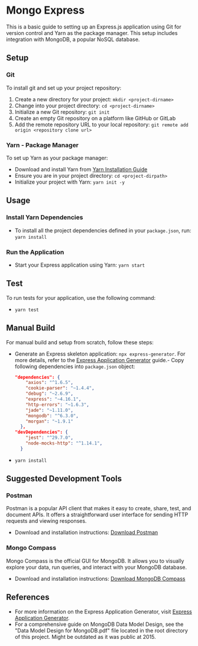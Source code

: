 # Mongo Express

This is a basic guide to setting up an Express.js application using Git for version control and Yarn as the package manager. This setup includes integration with MongoDB, a popular NoSQL database.

## Setup
### Git
To install git and set up your project repository:

1. Create a new directory for your project: `mkdir <project-dirname>`
2. Change into your project directory: `cd <project-dirname>`
3. Initialize a new Git repository: `git init`
4. Create an empty Git repository on a platform like GitHub or GitLab
5. Add the remote repository URL to your local repository: `git remote add origin <repository clone url>`

### Yarn - Package Manager
To set up Yarn as your package manager:

- Download and install Yarn from [Yarn Installation Guide](https://classic.yarnpkg.com/en/docs/install)
- Ensure you are in your project directory: `cd <project-dirpath>`
- Initialize your project with Yarn: `yarn init -y`

## Usage

### Install Yarn Dependencies
- To install all the project dependencies defined in your `package.json`, run: `yarn install`

### Run the Application
- Start your Express application using Yarn: `yarn start`

## Test
To run tests for your application, use the following command:
- `yarn test`

## Manual Build
For manual build and setup from scratch, follow these steps:

- Generate an Express skeleton application: `npx express-generator`. For more details, refer to the [Express Application Generator](https://expressjs.com/en/starter/generator.html) guide.- Copy following dependencies into `package.json` object:
  ```json
  "dependencies": {
      "axios": "^1.6.5",
      "cookie-parser": "~1.4.4",
      "debug": "~2.6.9",
      "express": "~4.16.1",
      "http-errors": "~1.6.3",
      "jade": "~1.11.0",
      "mongodb": "^6.3.0",
      "morgan": "~1.9.1"
    },
  "devDependencies": {
      "jest": "^29.7.0",
      "node-mocks-http": "^1.14.1",
    }
  ```
- `yarn install`


## Suggested Development Tools
### Postman
Postman is a popular API client that makes it easy to create, share, test, and document APIs. It offers a straightforward user interface for sending HTTP requests and viewing responses. 

- Download and installation instructions: [Download Postman](https://www.postman.com/downloads/)

### Mongo Compass
Mongo Compass is the official GUI for MongoDB. It allows you to visually explore your data, run queries, and interact with your MongoDB database.

- Download and installation instructions: [Download MongoDB Compass](https://www.mongodb.com/try/download/compass)

## References
- For more information on the Express Application Generator, visit [Express Application Generator](https://expressjs.com/en/starter/generator.html).
- For a comprehensive guide on MongoDB Data Model Design, see the "Data Model Design for MongoDB.pdf" file located in the root directory of this project. Might be outdated as it was public at 2015.